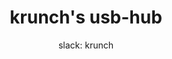 ---
title: "krunch's usb-hub"
author: "slack: krunch"
description: "A 4 Port USB 2.0 Hub "
created_at: "2025-07-19"
---